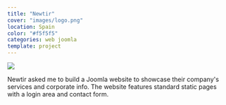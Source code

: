 ```yaml
---
title: "Newtir"
cover: "images/logo.png"
location: Spain
color: "#f5f5f5"
categories: web joomla
template: project
---
```


![](/work/newtir/images/1.png)

Newtir asked me to build a Joomla website to showcase their company's services and corporate info. The website features standard static pages with a login area and contact form.
